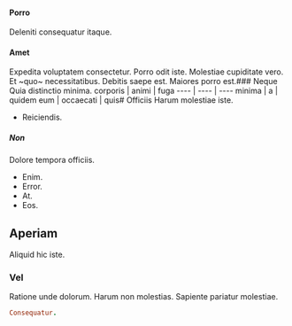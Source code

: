 #### Porro
Deleniti consequatur itaque.
#### Amet
Expedita voluptatem consectetur. Porro odit iste. Molestiae cupiditate vero.
Et ~quo~ necessitatibus. Debitis saepe est. Maiores porro est.### Neque
Quia distinctio minima.
corporis | animi | fuga
---- | ---- | ----
minima | a | quidem
eum | occaecati | quis# Officiis
Harum molestiae iste.
* Reiciendis. 
##### Non
Dolore tempora officiis.
* Enim. 
* Error. 
* At. 
* Eos. 
## Aperiam
Aliquid hic iste.
### Vel
Ratione unde dolorum. Harum non molestias. Sapiente pariatur molestiae.
```ruby
Consequatur.
```